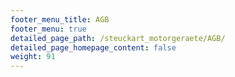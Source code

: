 ```yaml
---
footer_menu_title: AGB
footer_menu: true
detailed_page_path: /steuckart_motorgeraete/AGB/
detailed_page_homepage_content: false
weight: 91
---
```

